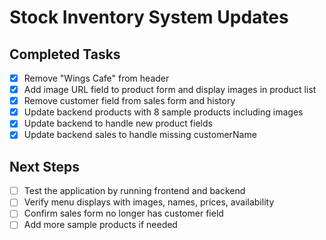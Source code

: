 # Stock Inventory System Updates

## Completed Tasks
- [x] Remove "Wings Cafe" from header
- [x] Add image URL field to product form and display images in product list
- [x] Remove customer field from sales form and history
- [x] Update backend products with 8 sample products including images
- [x] Update backend to handle new product fields
- [x] Update backend sales to handle missing customerName

## Next Steps
- [ ] Test the application by running frontend and backend
- [ ] Verify menu displays with images, names, prices, availability
- [ ] Confirm sales form no longer has customer field
- [ ] Add more sample products if needed
